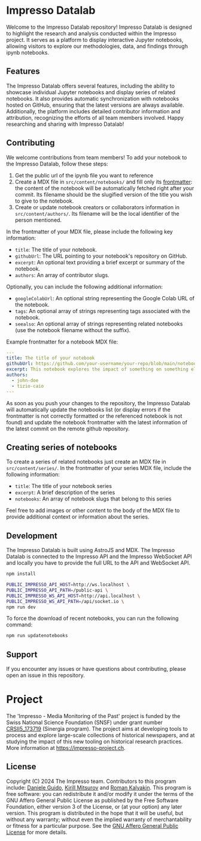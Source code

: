# Impresso Datalab

Welcome to the Impresso Datalab repository!
Impresso Datalab is designed to highlight the research and analysis conducted within the Impresso project. It serves as a platform to display interactive Jupyter notebooks, allowing visitors to explore our methodologies, data, and findings through ipynb notebooks.

## Features

The Impresso Datalab offers several features, including the ability to showcase individual Jupyter notebooks and display series of related notebooks. It also provides automatic synchronization with notebooks hosted on GitHub, ensuring that the latest versions are always available. Additionally, the platform includes detailed contributor information and attribution, recognizing the efforts of all team members involved.
Happy researching and sharing with Impresso Datalab!

## Contributing

We welcome contributions from team members! To add your notebook to the Impresso Datalab, follow these steps:

1. Get the public url of the ipynb file you want to reference
2. Create a MDX file in `src/content/notebooks/` and fill only its [frontmatter](https://mdxjs.com/guides/frontmatter/): the content of the notebook will be automatically fetched right after your commit. Its filename should be the slugified version of the title you wish to give to the notebook.
3. Create or update notebook creators or collaborators information in `src/content/authors/`. Its filename will be the local identifier of the person mentioned.

In the frontmatter of your MDX file, please include the following key information:

- `title`: The title of your notebook.
- `githubUrl`: The URL pointing to your notebook's repository on GitHub.
- `excerpt`: An optional text providing a brief excerpt or summary of the notebook.
- `authors`: An array of contributor slugs.

Optionally, you can include the following additional information:

- `googleColabUrl`: An optional string representing the Google Colab URL of the notebook.
- `tags`: An optional array of strings representing tags associated with the notebook.
- `seealso`: An optional array of strings representing related notebooks (use the notebook filename without the suffix).

Example frontmatter for a notebook MDX file:

```yaml
---
title: The title of your notebook
githubUrl: https://github.com/your-username/your-repo/blob/main/notebooks/your-notebook.ipynb
excerpt: This notebook explores the impact of something on something else.
authors:
  - john-doe
  - tizio-caio
---
```

As soon as you push your changes to the repository, the Impresso Datalab will automatically update the notebooks list (or display errors if the frontmatter is not correctly formatted or the referenced notebook is not found) and update the notebook frontmatter with the latest information of the latest commit on the remote github repository.

## Creating series of notebooks

To create a series of related notebooks just create an MDX file in `src/content/series/`.
In the frontmatter of your series MDX file, include the following information:

- `title`: The title of your notebook series
- `excerpt`: A brief description of the series
- `notebooks`: An array of notebook slugs that belong to this series

Feel free to add images or other content to the body of the MDX file to provide additional context or information about the series.

## Development

The Impresso Datalab is built using AstroJS and MDX. The Impresso Datalab is connected to the Impresso API and the Impresso WebSocket API and locally you have to provide the full URL to the API and WebSocket API.

```bash
npm install

PUBLIC_IMPRESSO_API_HOST=http://ws.localhost \
PUBLIC_IMPRESSO_API_PATH=/public-api \
PUBLIC_IMPRESSO_WS_API_HOST=http://api.localhost \
PUBLIC_IMPRESSO_WS_API_PATH=/api/socket.io \
npm run dev
```

To force the download of recent notebooks, you can run the following command:

```bash
npm run updatenotebooks
```

## Support

If you encounter any issues or have questions about contributing, please open an issue in this repository.

# Project

The 'Impresso - Media Monitoring of the Past' project is funded by the Swiss National Science Foundation (SNSF) under grant number [CRSII5_173719](http://p3.snf.ch/project-173719) (Sinergia program). The project aims at developing tools to process and explore large-scale collections of historical newspapers, and at studying the impact of this new tooling on historical research practices. More information at https://impresso-project.ch.

## License

Copyright (C) 2024 The Impresso team. Contributors to this program include: [Daniele Guido](https://github.com/danieleguido), [Kirill Mitsurov](https://github.com/donsiamese) and [Roman Kalyakin](https://github.com/theorm).
This program is free software: you can redistribute it and/or modify it under the terms of the GNU Affero General Public License as published by the Free Software Foundation, either version 3 of the License, or (at your option) any later version.
This program is distributed in the hope that it will be useful, but without any warranty; without even the implied warranty of merchantability or fitness for a particular purpose. See the [GNU Affero General Public License](https://github.com/impresso/impresso-datalab/blob/master/LICENSE) for more details.
